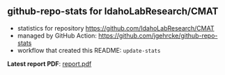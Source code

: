 ## github-repo-stats for IdahoLabResearch/CMAT

- statistics for repository https://github.com/IdahoLabResearch/CMAT
- managed by GitHub Action: https://github.com/jgehrcke/github-repo-stats
- workflow that created this README: `update-stats`

**Latest report PDF**: [report.pdf](https://github.com/idaholab/repository-statistics/raw/main/IdahoLabResearch/CMAT/latest-report/report.pdf)

